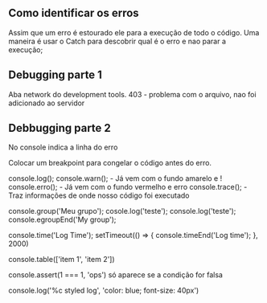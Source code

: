 ## Como identificar os erros
Assim que um erro é estourado ele para a execução de todo o código. 
Uma maneira é usar o Catch para descobrir qual é o erro e nao parar a execução;

## Debugging parte 1
Aba network do development tools.
403 - problema com o arquivo, nao foi adicionado ao servidor

## Debbugging parte 2
No console indica a linha do erro

Colocar um breakpoint para congelar o código antes do erro.

console.log(); 
console.warn(); - Já vem com o fundo amarelo e !
console.erro(); - Já vem com o fundo vermelho e erro
console.trace(); - Traz informações de onde nosso código foi executado

console.group('Meu grupo');
cosole.log('teste');
console.log('teste');
console.egroupEnd('My group');

console.time('Log Time');
setTimeout(() => {
    console.timeEnd('Log time');
}, 2000)

console.table(['item 1', 'item 2'])

console.assert(1 === 1, 'ops')
só aparece se a condição for falsa

console.log('%c styled log', 'color: blue; font-size: 40px')